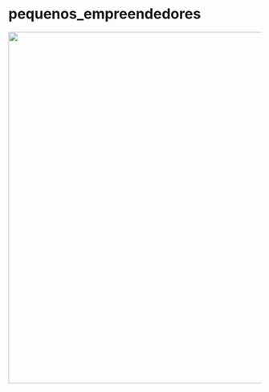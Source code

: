 # pequenos_empreendedores
 
 <img src="https://github.com/pvictor1206/pequenos_empreendedores/blob/main/Pequenos%20Empreendedores.pdf" width="700"> <br>
